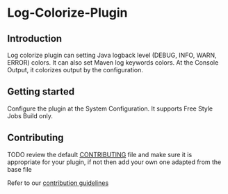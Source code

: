 # Log-Colorize-Plugin

## Introduction

Log colorize plugin can setting Java logback level (DEBUG, INFO, WARN, ERROR) colors.
It  can also set Maven log keywords colors. At the Console Output, it colorizes output by the configuration.

## Getting started
Configure the plugin at the System Configuration. It supports Free Style Jobs Build only.


## Contributing

TODO review the default [CONTRIBUTING](https://github.com/jenkinsci/.github/blob/master/CONTRIBUTING.md) file and make sure it is appropriate for your plugin, if not then add your own one adapted from the base file

Refer to our [contribution guidelines](https://github.com/jenkinsci/.github/blob/master/CONTRIBUTING.md)


